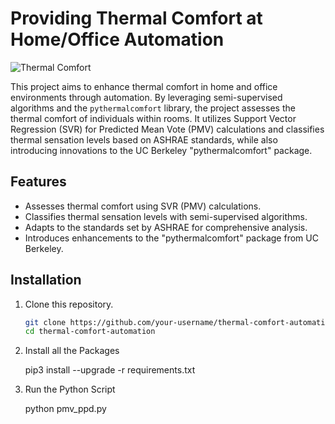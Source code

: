 
# Providing Thermal Comfort at Home/Office Automation

![Thermal Comfort](thumbnail.png)

This project aims to enhance thermal comfort in home and office environments through automation. By leveraging semi-supervised algorithms and the `pythermalcomfort` library, the project assesses the thermal comfort of individuals within rooms. It utilizes Support Vector Regression (SVR) for Predicted Mean Vote (PMV) calculations and classifies thermal sensation levels based on ASHRAE standards, while also introducing innovations to the UC Berkeley "pythermalcomfort" package.

## Features

- Assesses thermal comfort using SVR (PMV) calculations.
- Classifies thermal sensation levels with semi-supervised algorithms.
- Adapts to the standards set by ASHRAE for comprehensive analysis.
- Introduces enhancements to the "pythermalcomfort" package from UC Berkeley.

## Installation

1. Clone this repository.

   ```bash
   git clone https://github.com/your-username/thermal-comfort-automation.git
   cd thermal-comfort-automation

2. Install all the Packages

    pip3 install --upgrade -r requirements.txt

2. Run the Python Script

    python pmv_ppd.py
   
   
